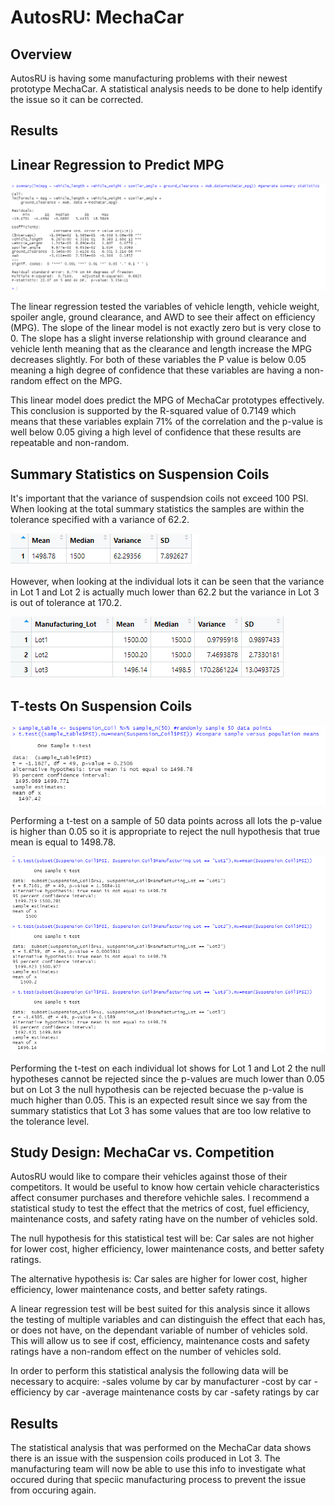 # AutosRU: MechaCar

## Overview

AutosRU is having some manufacturing problems with their newest prototype MechaCar.  A statistical analysis needs to be done to help identify the issue so it can be corrected.  

## Results

## Linear Regression to Predict MPG

![Linear Regression Results](https://github.com/hal1277/MechaCar_Statistical_Analysis/blob/d34ce6ebd6e0cefdc3b4ff18efd2d36df0a22ccb/Linear_Analysis.png)

The linear regression tested the variables of vehicle length, vehicle weight, spoiler angle, ground clearance, and AWD to see their affect on efficiency (MPG).  The slope of the linear model is not exactly zero but is very close to 0.  The slope has a slight inverse relationship with ground clearance and vehicle lenth meaning that as the clearance and length increase the MPG decreases slightly.  For both of these variables the P value is below 0.05 meaning a high degree of confidence that these variables are having a non-random effect on the MPG.

This linear model does predict the MPG of MechaCar prototypes effectively.  This conclusion is supported by the R-squared value of 0.7149 which means that these variables explain 71% of the correlation and the p-value is well below 0.05 giving a high level of confidence that these results are repeatable and non-random.  

## Summary Statistics on Suspension Coils

It's important that the variance of suspendsion coils not exceed 100 PSI.  When looking at the total summary statistics the samples are within the tolerance specified with a variance of 62.2.

![Summary Statistics - All Samples](https://github.com/hal1277/MechaCar_Statistical_Analysis/blob/d34ce6ebd6e0cefdc3b4ff18efd2d36df0a22ccb/Total_Summary.png)

However, when looking at the individual lots it can be seen that the variance in Lot 1 and Lot 2 is actually much lower than 62.2 but the variance in Lot 3 is out of tolerance at 170.2.  

![Summary Statistics - By Lot](https://github.com/hal1277/MechaCar_Statistical_Analysis/blob/d34ce6ebd6e0cefdc3b4ff18efd2d36df0a22ccb/Lot_Summary.png)

## T-tests On Suspension Coils 

![T-Test: Random - All Lots](https://github.com/hal1277/MechaCar_Statistical_Analysis/blob/d34ce6ebd6e0cefdc3b4ff18efd2d36df0a22ccb/t_test_sample_all_lots.png)

Performing a t-test on a sample of 50 data points across all lots the p-value is higher than 0.05 so it is appropriate to reject the null hypothesis that true mean is equal to 1498.78.    

![T-Tests: By Lot](https://github.com/hal1277/MechaCar_Statistical_Analysis/blob/d34ce6ebd6e0cefdc3b4ff18efd2d36df0a22ccb/t-tests_by_lot.png)

Performing the t-test on each individual lot shows for Lot 1 and Lot 2 the null hypotheses cannot be rejected since the p-values are much lower than 0.05 but on Lot 3 the null hypothesis can be rejected becuase the p-value is much higher than 0.05.  This is an expected result since we say from the summary statistics that Lot 3 has some values that are too low relative to the tolerance level.  

## Study Design: MechaCar vs. Competition 

AutosRU would like to compare their vehicles against those of their competitors.  It would be useful to know how certain vehicle characteristics affect consumer purchases and therefore vehichle sales.  I recommend a statistical study to test the effect that the metrics of cost, fuel efficiency, maintenance costs, and safety rating have on the number of vehicles sold.  

The null hypothesis for this statistical test will be: Car sales are not higher for lower cost, higher efficiency, lower maintenance costs, and better safety ratings.  

The alternative hypothesis is: Car sales are higher for lower cost, higher efficiency, lower maintenance costs, and better safety ratings.  

A linear regression test will be best suited for this analysis since it allows the testing of multiple variables and can distinguish the effect that each has, or does not have, on the dependant variable of number of vehicles sold.  This will allow us to see if cost, efficiency, maintenance costs and safety ratings have a non-random effect on the number of vehicles sold.   

In order to perform this statistical analysis the following data will be necessary to acquire:
-sales volume by car by manufacturer
-cost by car 
-efficiency by car
-average maintenance costs by car
-safety ratings by car

## Results 

The statistical analysis that was performed on the MechaCar data shows there is an issue with the suspension coils produced in Lot 3.  The manufacturing team will now be able to use this info to investigate what occured during that speciic manufacturing process to prevent the issue from occuring again.  

